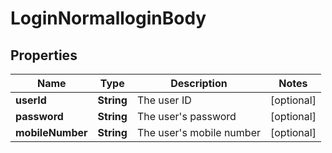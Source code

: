 # LoginNormalloginBody

## Properties
Name | Type | Description | Notes
------------ | ------------- | ------------- | -------------
**userId** | **String** | The user ID |  [optional]
**password** | **String** | The user&#x27;s password |  [optional]
**mobileNumber** | **String** | The user&#x27;s mobile number |  [optional]
